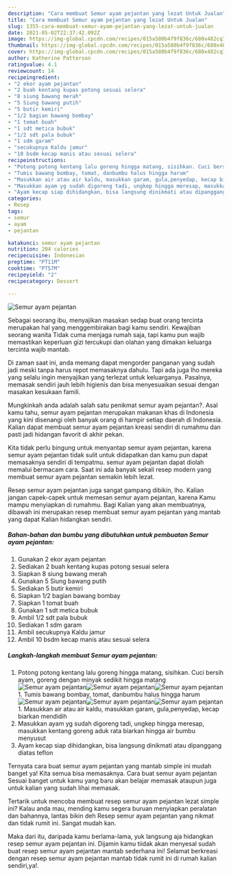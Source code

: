 ```yaml
---
description: "Cara membuat Semur ayam pejantan yang lezat Untuk Jualan"
title: "Cara membuat Semur ayam pejantan yang lezat Untuk Jualan"
slug: 1355-cara-membuat-semur-ayam-pejantan-yang-lezat-untuk-jualan
date: 2021-05-02T22:37:42.092Z
image: https://img-global.cpcdn.com/recipes/015a580b4f9f836c/680x482cq70/semur-ayam-pejantan-foto-resep-utama.jpg
thumbnail: https://img-global.cpcdn.com/recipes/015a580b4f9f836c/680x482cq70/semur-ayam-pejantan-foto-resep-utama.jpg
cover: https://img-global.cpcdn.com/recipes/015a580b4f9f836c/680x482cq70/semur-ayam-pejantan-foto-resep-utama.jpg
author: Katherine Patterson
ratingvalue: 4.1
reviewcount: 14
recipeingredient:
- "2 ekor ayam pejantan"
- "2 buah kentang kupas potong sesuai selera"
- "8 siung bawang merah"
- "5 Siung bawang putih"
- "5 butir kemiri"
- "1/2 bagian bawang bombay"
- "1 tomat buah"
- "1 sdt metica bubuk"
- "1/2 sdt pala bubuk"
- "1 sdm garam"
- "secukupnya Kaldu jamur"
- "10 bsdm kecap manis atau sesuai selera"
recipeinstructions:
- "Potong potong kentang lalu goreng hingga matang, sisihkan. Cuci bersih ayam, goreng dengan minyak sedikit hingga matang"
- "Tumis bawang bombay, tomat, danbumbu halus hingga harum"
- "Masukkan air atau air kaldu, masukkan garam, gula,penyedap, kecap biarkan mendidih"
- "Masukkan ayam yg sudah digoreng tadi, ungkep hingga meresap, masukkan kentang goreng aduk rata biarkan hingga air bumbu menyusut"
- "Ayam kecap siap dihidangkan, bisa langsung dinikmati atau dipanggang diatas teflon"
categories:
- Resep
tags:
- semur
- ayam
- pejantan

katakunci: semur ayam pejantan 
nutrition: 204 calories
recipecuisine: Indonesian
preptime: "PT11M"
cooktime: "PT57M"
recipeyield: "2"
recipecategory: Dessert

---
```



![Semur ayam pejantan](https://img-global.cpcdn.com/recipes/015a580b4f9f836c/680x482cq70/semur-ayam-pejantan-foto-resep-utama.jpg)

Sebagai seorang ibu, menyajikan masakan sedap buat orang tercinta merupakan hal yang menggembirakan bagi kamu sendiri. Kewajiban seorang  wanita Tidak cuma menjaga rumah saja, tapi kamu pun wajib memastikan keperluan gizi tercukupi dan olahan yang dimakan keluarga tercinta wajib mantab.

Di zaman  saat ini, anda memang dapat mengorder panganan yang sudah jadi meski tanpa harus repot memasaknya dahulu. Tapi ada juga lho mereka yang selalu ingin menyajikan yang terlezat untuk keluarganya. Pasalnya, memasak sendiri jauh lebih higienis dan bisa menyesuaikan sesuai dengan masakan kesukaan famili. 



Mungkinkah anda adalah salah satu penikmat semur ayam pejantan?. Asal kamu tahu, semur ayam pejantan merupakan makanan khas di Indonesia yang kini disenangi oleh banyak orang di hampir setiap daerah di Indonesia. Kalian dapat membuat semur ayam pejantan kreasi sendiri di rumahmu dan pasti jadi hidangan favorit di akhir pekan.

Kita tidak perlu bingung untuk menyantap semur ayam pejantan, karena semur ayam pejantan tidak sulit untuk didapatkan dan kamu pun dapat memasaknya sendiri di tempatmu. semur ayam pejantan dapat diolah memalui bermacam cara. Saat ini ada banyak sekali resep modern yang membuat semur ayam pejantan semakin lebih lezat.

Resep semur ayam pejantan juga sangat gampang dibikin, lho. Kalian jangan capek-capek untuk memesan semur ayam pejantan, karena Kamu mampu menyiapkan di rumahmu. Bagi Kalian yang akan membuatnya, dibawah ini merupakan resep membuat semur ayam pejantan yang mantab yang dapat Kalian hidangkan sendiri.

<!--inarticleads1-->

##### Bahan-bahan dan bumbu yang dibutuhkan untuk pembuatan Semur ayam pejantan:

1. Gunakan 2 ekor ayam pejantan
1. Sediakan 2 buah kentang kupas potong sesuai selera
1. Siapkan 8 siung bawang merah
1. Gunakan 5 Siung bawang putih
1. Sediakan 5 butir kemiri
1. Siapkan 1/2 bagian bawang bombay
1. Siapkan 1 tomat buah
1. Gunakan 1 sdt metica bubuk
1. Ambil 1/2 sdt pala bubuk
1. Sediakan 1 sdm garam
1. Ambil secukupnya Kaldu jamur
1. Ambil 10 bsdm kecap manis atau sesuai selera




<!--inarticleads2-->

##### Langkah-langkah membuat Semur ayam pejantan:

1. Potong potong kentang lalu goreng hingga matang, sisihkan. Cuci bersih ayam, goreng dengan minyak sedikit hingga matang
<img src="https://img-global.cpcdn.com/steps/32f933071131af55/160x128cq70/semur-ayam-pejantan-langkah-memasak-1-foto.jpg" alt="Semur ayam pejantan"><img src="https://img-global.cpcdn.com/steps/43e5905d08f629a8/160x128cq70/semur-ayam-pejantan-langkah-memasak-1-foto.jpg" alt="Semur ayam pejantan"><img src="https://img-global.cpcdn.com/steps/44b88a946a5b526f/160x128cq70/semur-ayam-pejantan-langkah-memasak-1-foto.jpg" alt="Semur ayam pejantan">1. Tumis bawang bombay, tomat, danbumbu halus hingga harum
<img src="https://img-global.cpcdn.com/steps/af19a3ccaad2c397/160x128cq70/semur-ayam-pejantan-langkah-memasak-2-foto.jpg" alt="Semur ayam pejantan"><img src="https://img-global.cpcdn.com/steps/6eea91fad4371c85/160x128cq70/semur-ayam-pejantan-langkah-memasak-2-foto.jpg" alt="Semur ayam pejantan"><img src="https://img-global.cpcdn.com/steps/57f4b41aed7507eb/160x128cq70/semur-ayam-pejantan-langkah-memasak-2-foto.jpg" alt="Semur ayam pejantan">1. Masukkan air atau air kaldu, masukkan garam, gula,penyedap, kecap biarkan mendidih
1. Masukkan ayam yg sudah digoreng tadi, ungkep hingga meresap, masukkan kentang goreng aduk rata biarkan hingga air bumbu menyusut
1. Ayam kecap siap dihidangkan, bisa langsung dinikmati atau dipanggang diatas teflon




Ternyata cara buat semur ayam pejantan yang mantab simple ini mudah banget ya! Kita semua bisa memasaknya. Cara buat semur ayam pejantan Sesuai banget untuk kamu yang baru akan belajar memasak ataupun juga untuk kalian yang sudah lihai memasak.

Tertarik untuk mencoba membuat resep semur ayam pejantan lezat simple ini? Kalau anda mau, mending kamu segera buruan menyiapkan peralatan dan bahannya, lantas bikin deh Resep semur ayam pejantan yang nikmat dan tidak rumit ini. Sangat mudah kan. 

Maka dari itu, daripada kamu berlama-lama, yuk langsung aja hidangkan resep semur ayam pejantan ini. Dijamin kamu tiidak akan menyesal sudah buat resep semur ayam pejantan mantab sederhana ini! Selamat berkreasi dengan resep semur ayam pejantan mantab tidak rumit ini di rumah kalian sendiri,ya!.

